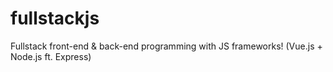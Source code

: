 # fullstackjs
Fullstack front-end &amp; back-end programming with JS frameworks! (Vue.js + Node.js ft. Express)
